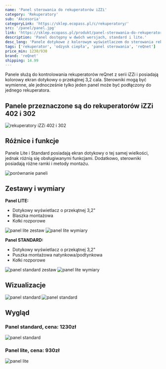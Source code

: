 ```yaml
---
name: 'Panel sterowania do rekuperatorów iZZi'
category: 'Rekuperatory'
sub: 'Akcesoria'
categoryLink: 'https://sklep.ecopass.pl/c/rekuperatory/'
src: '/panel/panel.jpg'
link: 'https://sklep.ecopass.pl/produkt/panel-sterowania-do-rekuperatorow-izzi/'
description: 'Panel dostępny w dwóch wersjach, standard i lite.'
desc_long: 'Panele dotykowe z kolorowym wyświetlaczem do sterowania rekuperatorami z serii iZZi. Są dostępne w dwóch wariantach: uproszczonym lite oraz standardowym. Panele są kompatybilne z centralami iZZi 302/402 ERV i można je stosować wzajemnie. Przy zakupie rekuperatorów iZZi zawsze otrzymasz panel sterowania w komplecie. Panele w wersji lite tylko na zapytanie.'
tags: ['rekuperator', 'odzysk ciepła', 'panel sterowania', 'reQnet']
price_min: 1230/930
brand: 'reQnet'
shipping: 14.99
---
```


Panele służą do kontrolowania rekuperatorów reQnet z serii iZZi i posiadają kolorowy ekran dotykowy o przekątnej 3,2 cala. Sterowniki mogą być wymienne, ale jednocześnie tylko jeden panel może być podłączony do jednego rekuperatora.

## Panele przeznaczone są do rekuperatorów iZZi 402 i 302

![rekuperatory iZZi 402 i 302](/rekuperatory/reku.png)

## Różnice i funkcje

Panele Lite i Standard posiadają ekran dotykowy o tej samej wielkości, jednak różnią się obsługiwanymi funkcjami. Dodatkowo, sterowniki posiadają różne ramki i metody montażu.

![porównanie paneli](/panel/porównaniePaneli.jpg)

## Zestawy i wymiary

**Panel LITE:**

- Dotykowy wyświetlacz o przekątnej 3,2"
- Blaszka montażowa
- Kołki rozporowe

![panel lite zestaw](/panel/lite2_9268.jpg)
![panel lite wymiary](/panel/lite_wym.jpg)

**Panel STANDARD:**

- Dotykowy wyświetlacz o przekątnej 3,2"
- Puszka montażowa natynkowa/podtynkowa
- Kołki rozporowe

![panel standard zestaw](/panel/STANDARD2_9268.jpg)
![panel lite wymiary](/panel/stand_wym.jpg)

## Wizualizacje

![panel standard](/panel/sterownik-standard.jpg)
![panel standard](/panel/sterownik-standard-2.png)

## Wygląd

### Panel standard, cena: 1230zł

![panel standard](/panel/panel.jpg)

### Panel lite, cena: 930zł

![panel lite](/panel/lite.jpg)
